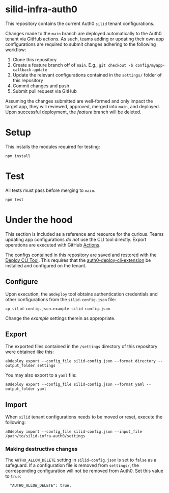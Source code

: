 silid-infra-auth0
=================

This repository contains the current Auth0 `silid` tenant configurations.

Changes made to the `main` branch are deployed automatically to the Auth0 tenant via GitHub actions. As such, teams adding or updating their own app configurations are required to submit changes adhering to the following workflow:

1. Clone this repository
2. Create a feature branch off of `main`. E.g., `git checkout -b config/myapp-callback-update`
3. Update the relevant configurations contained in the `settings/` folder of this repository
4. Commit changes and push
5. Submit pull request via GitHub

Assuming the changes submitted are well-formed and only impact the target app, they will reviewed, approved, merged into `main`, and deployed. Upon successful deployment, the _feature_ branch will be deleted.

# Setup

This installs the modules required for testing:

```
npm install
```

# Test

All tests must pass before merging to `main`.

```
npm test
```

# Under the hood

This section is included as a reference and resource for the curious. Teams updating app configurations _do not_ use the CLI tool directly. Export operations are executed with GitHub [Actions](https://github.com/features/actions).

The configs contained in this repository are saved and restored with the [Deploy CLI Tool](https://auth0.com/docs/deploy/deploy-cli-tool/install-and-configure-the-deploy-cli-tool). This requires that the [auth0-deploy-cli-extension](https://auth0.com/docs/deploy/deploy-cli-tool/create-and-configure-the-deploy-cli-application) be installed and configured on the tenant.

## Configure

Upon execution, the `a0deploy` tool obtains authentication credentials and other configurations from the `silid-config.json` file:

```
cp silid-config.json.example silid-config.json
```

Change the _example_ settings therein as appropriate.

## Export

The exported files contained in the `/settings` directory of this repository were obtained like this:

```
a0deploy export --config_file silid-config.json --format directory --output_folder settings
```

You may also export to a `yaml` file:

```
a0deploy export --config_file silid-config.json --format yaml --output_folder yaml
```

## Import

When `silid` tenant configurations needs to be moved or reset, execute the following:

```
a0deploy import --config_file silid-config.json --input_file /path/to/silid-infra-auth0/settings
```

### Making destructive changes

The `AUTH0_ALLOW_DELETE` setting in `silid-config.json` is set to `false` as a safeguard. If a configuration file is removed from `settings/`, the corresponding configuration will not be removed from Auth0. Set this value to `true`:

```
  "AUTH0_ALLOW_DELETE": true,
```
